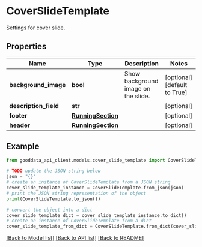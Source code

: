 # CoverSlideTemplate

Settings for cover slide.

## Properties

Name | Type | Description | Notes
------------ | ------------- | ------------- | -------------
**background_image** | **bool** | Show background image on the slide. | [optional] [default to True]
**description_field** | **str** |  | [optional] 
**footer** | [**RunningSection**](RunningSection.md) |  | [optional] 
**header** | [**RunningSection**](RunningSection.md) |  | [optional] 

## Example

```python
from gooddata_api_client.models.cover_slide_template import CoverSlideTemplate

# TODO update the JSON string below
json = "{}"
# create an instance of CoverSlideTemplate from a JSON string
cover_slide_template_instance = CoverSlideTemplate.from_json(json)
# print the JSON string representation of the object
print(CoverSlideTemplate.to_json())

# convert the object into a dict
cover_slide_template_dict = cover_slide_template_instance.to_dict()
# create an instance of CoverSlideTemplate from a dict
cover_slide_template_from_dict = CoverSlideTemplate.from_dict(cover_slide_template_dict)
```
[[Back to Model list]](../README.md#documentation-for-models) [[Back to API list]](../README.md#documentation-for-api-endpoints) [[Back to README]](../README.md)


